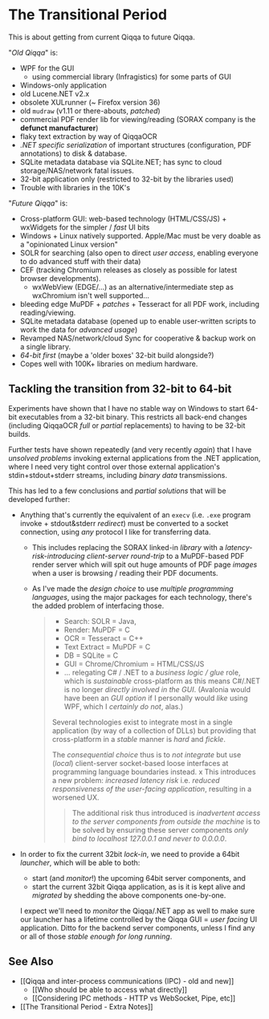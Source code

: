 # The Transitional Period

This is about getting from current Qiqqa to future Qiqqa.

"*Old Qiqqa*" is: 
- WPF for the GUI
	- using commercial library (Infragistics) for some parts of GUI
- Windows-only application
- old Lucene.NET v2.x
- obsolete XULrunner (~ Firefox version 36)
- old `mudraw` (v1.11 or there-abouts, *patched*)
- commercial PDF render lib for viewing/reading (SORAX company is the **defunct manufacturer**)
- flaky text extraction by way of QiqqaOCR
- *.NET specific serialization* of important structures (configuration, PDF annotations) to disk & database.
- SQLite metadata database via SQLite.NET; has sync to cloud storage/NAS/network fatal issues.
- 32-bit application only (restricted to 32-bit by the libraries used)
- Trouble with libraries in the 10K's

"*Future Qiqqa*" is: 
- Cross-platform GUI: web-based technology (HTML/CSS/JS) + wxWidgets for the simpler / *fast* UI bits
- Windows + Linux natively supported. Apple/Mac must be very doable as a "opinionated Linux version"
- SOLR for searching (also open to direct *user access*, enabling everyone to do advanced stuff with their data)
- CEF (tracking Chromium releases as closely as possible for latest browser developments).
	- wxWebView (EDGE/...) as an alternative/intermediate step as wxChromium isn't well supported...
- bleeding edge MuPDF + *patches* + Tesseract for all PDF work, including reading/viewing.
- SQLite metadata database (opened up to enable user-written scripts to work the data for *advanced usage*)
- Revamped NAS/network/cloud Sync for cooperative & backup work on a single library.
- *64-bit first* (maybe a 'older boxes' 32-bit build alongside?)
- Copes well with 100K+ libraries on medium hardware.


## Tackling the transition from 32-bit to 64-bit

Experiments have shown that I have no stable way on Windows to start 64-bit executables from a 32-bit binary. This restricts all back-end changes (including QiqqaOCR *full* or *partial* replacements) to having to be 32-bit builds.

Further tests have shown repeatedly (and very recently *again*) that I have *unsolved problems* invoking external applications from the .NET application, where I need very tight control over those external application's stdin+stdout+stderr streams, including *binary data* transmissions.

This has led to a few conclusions and *partial solutions* that will be developed further:

- Anything that's currently the equivalent of an `execv` (i.e. `.exe` program invoke + stdout&stderr *redirect*) must be converted to a socket connection, using *any* protocol I like for transferring data. 
	- This includes replacing the SORAX linked-in *library* with a *latency-risk-introducing client-server round-trip* to a MuPDF-based PDF render server which will spit out huge amounts of PDF page *images* when a user is browsing / reading their PDF documents.
	- As I've made the *design choice* to use *multiple programming languages*, using the major packages for each technology, there's the added problem of interfacing those. 
	 
	   > - Search: SOLR = Java, 
	   > - Render: MuPDF = C
	   > - OCR = Tesseract = C++
	   > - Text Extract = MuPDF = C
	   > - DB = SQLite = C
	   > - GUI = Chrome/Chromium = HTML/CSS/JS
	   > - ... relegating C# / .NET to a *business logic / glue* role, which is *sustainable* cross-platform as this means C#/.NET is no longer *directly involved in the GUI*. (Avalonia would have been an *GUI option* if I personally would *like* using WPF, which I *certainly do not*, alas.)
	   > 
	   > Several technologies exist to integrate most in a single application (by way of a collection of DLLs) but providing that cross-platform in a *stable* manner is *hard* and *fickle*. 
	   > 
	   > The *consequential choice* thus is to *not integrate* but use (*local*) client-server socket-based loose interfaces at programming language boundaries instead.
	   > x
	   > This introduces a new problem: *increased latency risk* i.e. *reduced responsiveness of the user-facing application*, resulting in a worsened UX.
	   > 
	   > > The additional risk thus introduced is *inadvertent access to the server components from outside the machine* is to be solved by ensuring these server components *only bind to localhost 127.0.0.1 and never to 0.0.0.0*.
		  
- In order to fix the current 32bit *lock-in*, we need to provide a 64bit *launcher*, which will be able to both:
	- start (and *monitor*!) the upcoming 64bit server components, and
	- start the current 32bit Qiqqa application, as is it is kept alive and *migrated* by shedding the above components one-by-one.
	
	I expect we'll need to *monitor* the Qiqqa/.NET app as well to make sure our launcher has a lifetime controlled by the Qiqqa GUI = *user facing* UI application. Ditto for the backend server components, unless I find any or all of those *stable enough for long running*.
	

## See Also

- [[Qiqqa and inter-process communications (IPC) - old and new]]
	- [[Who should be able to access what directly]]
	- [[Considering IPC methods - HTTP vs WebSocket, Pipe, etc]]
- [[The Transitional Period - Extra Notes]]
